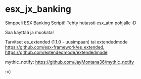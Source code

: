 # esx_jx_banking

Simppeli ESX Banking Scripti! Tehty hutassti esx_atm pohjalle :D

Saa käyttää ja muokata!

Tarvitset es_extended (1.1.0 - uusimpaan) tai extendedmode https://github.com/esx-framework/es_extended, https://github.com/extendedmode/extendedmode

mythic_notify: https://github.com/JayMontana36/mythic_notify

:=)
